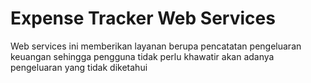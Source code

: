 # Expense Tracker Web Services
Web services ini memberikan layanan berupa pencatatan pengeluaran keuangan sehingga pengguna tidak perlu khawatir akan adanya pengeluaran yang tidak diketahui
